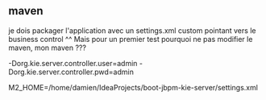 #

## maven
je dois packager l'application avec un settings.xml custom pointant vers le business control ^^
Mais pour un premier test pourquoi ne pas modifier le maven, mon maven ???

-Dorg.kie.server.controller.user=admin -Dorg.kie.server.controller.pwd=admin

M2_HOME=/home/damien/IdeaProjects/boot-jbpm-kie-server/settings.xml
